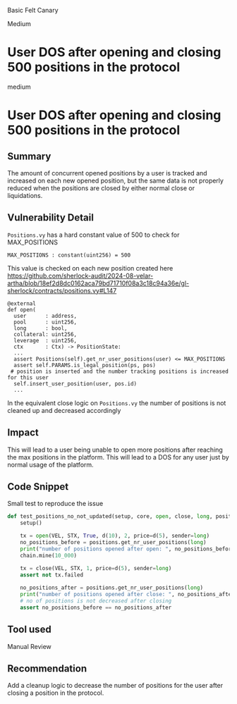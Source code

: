 Basic Felt Canary

Medium

# User DOS after opening and closing 500 positions in the protocol

medium

# User DOS after opening and closing 500 positions in the protocol

## Summary

The amount of concurrent opened positions by a user is tracked and increased on each new opened position, but the same data is not properly reduced when the positions are closed by either normal close or liquidations.

## Vulnerability Detail

`Positions.vy` has a hard constant value of 500 to check for MAX_POSITIONS

```vyper
MAX_POSITIONS : constant(uint256) = 500
```

This value is checked on each new position created here
https://github.com/sherlock-audit/2024-08-velar-artha/blob/18ef2d8dc0162aca79bd71710f08a3c18c94a36e/gl-sherlock/contracts/positions.vy#L147

```vyper
@external
def open(
  user      : address,
  pool      : uint256,
  long      : bool,
  collateral: uint256,
  leverage  : uint256,
  ctx       : Ctx) -> PositionState:
  ...
  assert Positions(self).get_nr_user_positions(user) <= MAX_POSITIONS
  assert self.PARAMS.is_legal_position(ps, pos)
 # position is inserted and the number tracking positions is increased for this user
  self.insert_user_position(user, pos.id)
  ...
```

In the equivalent close logic on `Positions.vy` the number of positions is not cleaned up and decreased accordingly

## Impact

This will lead to a user being unable to open more positions after reaching the max positions in the platform. This will lead to a DOS for any user just by normal usage of the platform.

## Code Snippet

Small test to reproduce the issue

```python
def test_positions_no_not_updated(setup, core, open, close, long, positions, VEL, STX):
    setup()

    tx = open(VEL, STX, True, d(10), 2, price=d(5), sender=long)
    no_positions_before = positions.get_nr_user_positions(long)
    print("number of positions opened after open: ", no_positions_before)
    chain.mine(10_000)

    tx = close(VEL, STX, 1, price=d(5), sender=long)
    assert not tx.failed
    
    no_positions_after = positions.get_nr_user_positions(long)
    print("number of positions opened after close: ", no_positions_after)
    # no of positions is not decreased after closing
    assert no_positions_before == no_positions_after

```

## Tool used

Manual Review

## Recommendation

Add a cleanup logic to decrease the number of positions for the user after closing a position in the protocol.